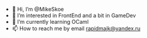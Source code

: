 - 👋 Hi, I’m @MikeSkoe
- 👀 I’m interested in FrontEnd and a bit in GameDev
- 🌱 I’m currently learning OCaml
- 📫 How to reach me by email rapidmajk@yandex.ru
